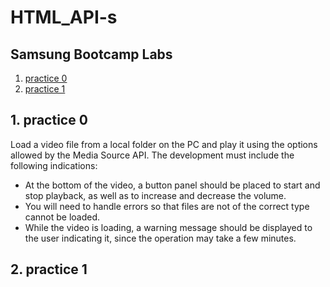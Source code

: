 # HTML_API-s
## Samsung Bootcamp Labs


1. [ practice 0 ](#p0)
2. [ practice 1 ](#p1)

<a name="p0"></a>
## 1. practice 0

Load a video file from a local folder on the PC and play it
      using the options allowed by the Media Source API.
      The development must include the following indications:

- At the bottom of the video, a button panel should be placed to start and stop playback, as well as to increase and decrease the volume.
- You will need to handle errors so that files are not of the correct type cannot be loaded.
- While the video is loading, a warning message should be displayed to the user indicating it, since the operation may take a few minutes.

<a name="p1"></a>
## 2. practice 1




